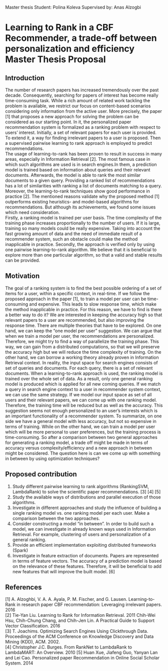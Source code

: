 
Master thesis
Student: Polina Koleva
Supervised by: Anas Alzogbi

# Learning to Rank in a CBF Recommender, a trade-off between personalization and efficiency Master Thesis Proposal


## Introduction  
The number of research papers has increased tremendously over the past decade. Consequently, searching for papers of interest has become really time-consuming task. While a rich amount of related work tackling the problem is available, we restrict our focus on content-based scenarios considering only information from the active user. More precisely, the paper [1] that proposes a new approach for solving the problem can be considered as our starting point. In it, the personalized paper recommendation system is formalized as a ranking problem with respect to users’ interest. Initially, a set of relevant papers for each user is provided. To extend it, a way for finding irrelevant papers to a user is proposed. Then a supervised pairwise learning to rank approach is employed to predict recommendations.  
The usage of learning-to-rank has been proven to result in success in many areas, especially in Information Retrieval [2]. The most famous case in which such algorithms are used is in search engines.In them, a prediction model is trained based on information about queries and their relevant documents. Afterwards, the model is able to rank the most similar documents to a given query. Providing a ranked list of recommendations has a lot of similarities with ranking a list of documents matching to a query. Moreover, the learning-to-rank techniques show good performance in practice [2]. The mentioned reasons validate why the proposed method [1] outperforms existing heuristics- and model-based algorithms for recommendations. But although its achievements, we found some issues which need consideration.  
Firstly, a ranking model is trained per user basis. The time complexity of the training phase increases proportionally to the number of users. If it is large, training so many models could be really expensive. Taking into account the fast growing amount of data and the need of immediate result of a recommender system, such an obstacle could make the method inapplicable in practice.
Secondly, the approach is verified only by using one pairwise learning-to-rank algorithm. We believe that it is beneficial to explore more than one particular algorithm, so that a valid and stable results can be provided.  
## Motivation
The goal of a ranking system is to find the best possible ordering of a set of items for a user, within a specific context, in real-time. If we follow the proposed approach in the paper [1], to train a model per user can be time-consuming and expensive. This leads to slow response time, which make the method inapplicable in practice. For this reason, we have to find is there a better way to do it? We are interested in keeping the accuracy high so that relevant papers to a user are recommended, but also improving the response time. There are multiple theories that have to be explored.
On one hand, we can keep the “one model per user” suggestion. We can argue that when we train a model per user, the recommendations are personalized. Therefore, we might try to find a way of parallelize the training phase. This way, we can gain from a distributed computations, so that we will preserve the accuracy high but we will reduce the time complexity of training. 
On the other hand, we can borrow a working theory already proven in Information Retrieval context. In reality, the input space for search engines consists of set of queries and documents. For each query, there is a set of relevant documents. When a learning-to-rank approach is used, the ranking model is trained over the whole set of data. As a result, only one general ranking model is produced which is applied for all new coming queries. If we match a query in search engine context to a user in recommender system context, we can use the same strategy. If we model our input space as set of all users and their relevant papers, we can come up with one ranking model. Therefore, the training time will be reduced but as well as the accuracy. This suggestion seems not enough personalized to an user’s interests which is an important functionality of a recommender system.
To summarize, on one side we have a general model with less accuracy, but not so expensive in terms of training. While on the other hand, we can train a model per user which will be more personal to user preferences, but the training process is time-consuming.  So after a comparison between two general approaches for generating a ranking model, a trade off might be made in terms of accuracy versus complexity/efficiency and a new approach in between might be considered. The question here is can we come up with something in between by using optimization techniques?  
## Proposed contribution
1. Study different pairwise learning to rank algorithms (RankingSVM, LambdaRank) to solve the scientific paper recommendations. [3] [4] [5]
2. Study the available ways of distributions and parallel execution of those algorithms.
3. Investigate in different approaches and study the influence of building a single ranking model vs. one ranking model per each user. Make a comparison between the two approaches. 
4. Consider constructing a model “in between”. In order to build such a model, we can investigate in already known ways used in Information Retrieval. For example, clustering of users and personalization of a general ranking.
5. Provide an efficient implementation exploiting distributed frameworks (Spark)
6. Investigate in feature extraction of documents. Papers are represented in terms of feature vectors. The accuracy of a prediction model is based on the relevance of these features. Therefore, it will be beneficial to add new features that will improve the built model. [6]

## References  
[1] A. Alzoghbi, V. A. A. Ayala, P. M. Fischer, and G. Lausen. Learning-to-Rank in research paper CBF recommendation: Leveraging irrelevant papers. 2016  
[2] Tie-Yan Liu. Learning to Rank for Information Retrieval. 2011 Chih-Wei Hsu, Chih-Chung Chang, and Chih-Jen Lin. A Practical Guide to Support Vector Classification. 2016  
[3]  T. Joachims. Optimizing Search Engines Using Clickthrough Data. Proceedings of the ACM Conference on Knowledge Discovery and Data Mining (KDD), ACM. 2002.  
[4] Christopher J.C. Burges. From RankNet to LambdaRank to LambdaMART: An Overview. 2010 
[5] Huan Xue, Jiafeng Guo, Yanyan Lan and Lei Cao. Personalized paper Recommendation in Online Social Scholar System. 2014
